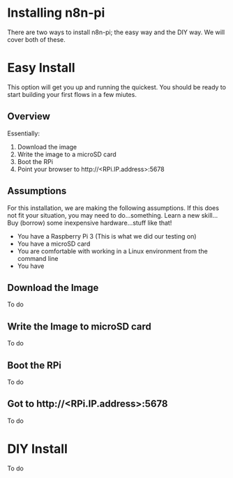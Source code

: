 # Installing n8n-pi
There are two ways to install n8n-pi; the easy way and the DIY way. We will cover both of these.

# Easy Install
This option will get you up and running the quickest. You should be ready to start building your first flows in a few miutes.
## Overview
Essentially:
1. Download the image
1. Write the image to a microSD card
1. Boot the RPi
1. Point your browser to http://<RPi.IP.address>:5678

## Assumptions
For this installation, we are making the following assumptions. If this does not fit your situation, you may need to do...something. Learn a new skill... Buy (borrow) some inexpensive hardware...stuff like that!
* You have a Raspberry Pi 3 (This is what we did our testing on)
* You have a microSD card
* You are comfortable with working in a Linux environment from the command line
* You have 

## Download the Image
To do

## Write the Image to microSD card
To do

## Boot the RPi
To do

## Got to http://<RPi.IP.address>:5678
To do

# DIY Install
To do
